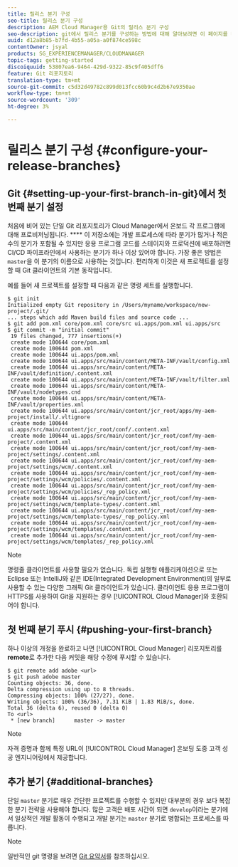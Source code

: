 ```yaml
---
title: 릴리스 분기 구성
seo-title: 릴리스 분기 구성
description: AEM Cloud Manager용 Git의 릴리스 분기 구성
seo-description: git에서 릴리스 분기를 구성하는 방법에 대해 알아보려면 이 페이지를 따르십시오.
uuid: d12a8b85-b7fd-4b55-a05a-a0f874ce598c
contentOwner: jsyal
products: SG_EXPERIENCEMANAGER/CLOUDMANAGER
topic-tags: getting-started
discoiquuid: 53807ea6-9464-429d-9322-85c9f405dff6
feature: Git 리포지토리
translation-type: tm+mt
source-git-commit: c5d32d49782c899d013fcc60b9c4d2b67e9350ae
workflow-type: tm+mt
source-wordcount: '309'
ht-degree: 3%

---
```



# 릴리스 분기 구성 {#configure-your-release-branches}

## Git {#setting-up-your-first-branch-in-git}에서 첫 번째 분기 설정

처음에 비어 있는 단일 Git 리포지토리가 Cloud Manager에서 온보드 각 프로그램에 대해 프로비저닝됩니다. **** 이 저장소에는 개발 프로세스에 따라 분기가 많거나 적은 수의 분기가 포함될 수 있지만 응용 프로그램 코드를 스테이지와 프로덕션에 배포하려면 CI/CD 파이프라인에서 사용하는 분기가 하나 이상 있어야 합니다. 가장 좋은 방법은 `master`을 이 분기의 이름으로 사용하는 것입니다. 편리하게 이것은 새 프로젝트를 설정할 때 Git 클라이언트의 기본 동작입니다.

예를 들어 새 프로젝트를 설정할 때 다음과 같은 명령 세트를 실행합니다.

```shell
$ git init
Initialized empty Git repository in /Users/myname/workspace/new-project/.git/
... steps which add Maven build files and source code ...
$ git add pom.xml core/pom.xml core/src ui.apps/pom.xml ui.apps/src
$ git commit -m "initial commit"
 19 files changed, 777 insertions(+)
 create mode 100644 core/pom.xml
 create mode 100644 pom.xml
 create mode 100644 ui.apps/pom.xml
 create mode 100644 ui.apps/src/main/content/META-INF/vault/config.xml
 create mode 100644 ui.apps/src/main/content/META-INF/vault/definition/.content.xml
 create mode 100644 ui.apps/src/main/content/META-INF/vault/filter.xml
 create mode 100644 ui.apps/src/main/content/META-INF/vault/nodetypes.cnd
 create mode 100644 ui.apps/src/main/content/META-INF/vault/properties.xml
 create mode 100644 ui.apps/src/main/content/jcr_root/apps/my-aem-project/install/.vltignore
 create mode 100644 ui.apps/src/main/content/jcr_root/conf/.content.xml
 create mode 100644 ui.apps/src/main/content/jcr_root/conf/my-aem-project/.content.xml
 create mode 100644 ui.apps/src/main/content/jcr_root/conf/my-aem-project/settings/.content.xml
 create mode 100644 ui.apps/src/main/content/jcr_root/conf/my-aem-project/settings/wcm/.content.xml
 create mode 100644 ui.apps/src/main/content/jcr_root/conf/my-aem-project/settings/wcm/policies/.content.xml
 create mode 100644 ui.apps/src/main/content/jcr_root/conf/my-aem-project/settings/wcm/policies/_rep_policy.xml
 create mode 100644 ui.apps/src/main/content/jcr_root/conf/my-aem-project/settings/wcm/template-types/.content.xml
 create mode 100644 ui.apps/src/main/content/jcr_root/conf/my-aem-project/settings/wcm/template-types/_rep_policy.xml
 create mode 100644 ui.apps/src/main/content/jcr_root/conf/my-aem-project/settings/wcm/templates/.content.xml
 create mode 100644 ui.apps/src/main/content/jcr_root/conf/my-aem-project/settings/wcm/templates/_rep_policy.xml
```

>[!NOTE]
>
>명령줄 클라이언트를 사용할 필요가 없습니다. 독립 실행형 애플리케이션으로 또는 Eclipse 또는 IntelliJ와 같은 IDE(Integrated Development Environment)의 일부로 사용할 수 있는 다양한 그래픽 Git 클라이언트가 있습니다. 클라이언트 응용 프로그램이 HTTPS를 사용하여 Git을 지원하는 경우 [!UICONTROL Cloud Manager]와 호환되어야 합니다.

## 첫 번째 분기 푸시 {#pushing-your-first-branch}

하나 이상의 개정을 완료하고 나면 [!UICONTROL Cloud Manager] 리포지토리를 **remote**&#x200B;로 추가한 다음 커밋을 해당 수정에 푸시할 수 있습니다.

```shell
$ git remote add adobe <url>
$ git push adobe master
Counting objects: 36, done.
Delta compression using up to 8 threads.
Compressing objects: 100% (27/27), done.
Writing objects: 100% (36/36), 7.31 KiB | 1.83 MiB/s, done.
Total 36 (delta 6), reused 0 (delta 0)
To <url>
 * [new branch]      master -> master
```

>[!NOTE]
>
>자격 증명과 함께 특정 URL이 [!UICONTROL Cloud Manager] 온보딩 도중 고객 성공 엔지니어링에서 제공합니다.

## 추가 분기 {#additional-branches}

단일 `master` 분기로 매우 간단한 프로젝트를 수행할 수 있지만 대부분의 경우 보다 복잡한 분기 전략을 사용해야 합니다. 많은 고객은 배포 시간이 되면 `develop`이라는 분기에서 일상적인 개발 활동이 수행되고 개발 분기는 `master` 분기로 병합되는 프로세스를 따릅니다.

>[!NOTE]
>
>일반적인 git 명령을 보려면 [Git 요약서](https://github.github.com/training-kit/downloads/github-git-cheat-sheet)를 참조하십시오.
